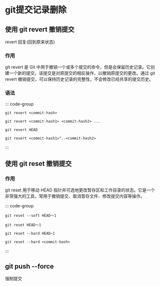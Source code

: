 # git提交记录删除

## 使用 git revert 撤销提交

revert 回复(回到原来状态)

### 作用

git revert 是 Git 中用于撤销一个或多个提交的命令，但是会保留历史记录。它创建一个新的提交，该提交是对原提交的相反操作，以撤销原提交的更改。通过 git revert 撤销提交，可以保持历史记录的完整性，不会修改已经共享的提交历史。

### 语法

::: code-group

```[撤销单个提交]
git revert <commit-hash>

```

```[撤销多个提交]
git revert <commit-hash1> <commit-hash2> ...

```

```[撤销最近的提交]
git revert HEAD

```

```[撤销某个范围内的提交]
git revert <commit-hash1>^..<commit-hash2>

```

:::

## 使用 git reset 撤销提交

### 作用

git reset 用于移动 HEAD 指针并可选地更改暂存区和工作目录的状态。它是一个非常强大的工具，常用于撤销提交、取消暂存文件、修改提交内容等操作。

::: code-group

```撤销提交，保留修改
git reset --soft HEAD～1

```

```撤销提交，取消暂存的文件
git reset HEAD～1
```

```撤销提交，丢弃修改
git reset --hard HEAD~1
```

```将 HEAD 指针移动到指定的提交
git reset --hard <commit-hash>
```

:::

## git push --force

强制提交
